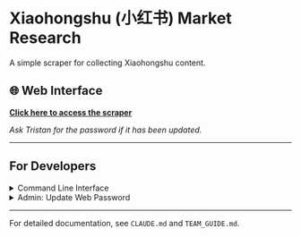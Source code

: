 # Xiaohongshu (小红书) Market Research

A simple scraper for collecting Xiaohongshu content.

## 🌐 Web Interface

**[Click here to access the scraper](https://tristan-mcinnis.github.io/xhs-market-research/)**

*Ask Tristan for the password if it has been updated.*

---

## For Developers

<details>
<summary>Command Line Interface</summary>

### Setup

```bash
# Install dependencies (Python 3.12+)
pip install -r requirements.txt

# Configure API credentials in .env
APIFY_API_TOKEN=your_token_here
```

### Usage

```bash
# Search and download images
python xhs_scraper.py search "keywords" --max-items 30 --download

# Get comments from posts
python xhs_scraper.py comments URL

# Get user profiles
python xhs_scraper.py profile URL

# Get posts from a user
python xhs_scraper.py user-posts URL --download
```

### Output Structure

```
data/
└── YYYYMMDD/
    └── query_name/
        ├── scraped/    # Raw JSON data
        └── images/     # Downloaded images
```

</details>

<details>
<summary>Admin: Update Web Password</summary>

```bash
# 1. Edit .env file
nano .env  # Change WEB_PASSWORD="new_password_here"

# 2. Update web interface
python update_password.py

# 3. Commit and push
git add docs/app.js
git commit -m "Update web password"
git push
```

</details>

---

For detailed documentation, see `CLAUDE.md` and `TEAM_GUIDE.md`.
